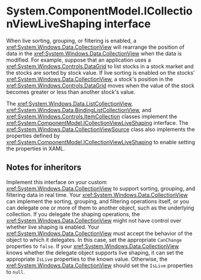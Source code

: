 # System.ComponentModel.ICollectionViewLiveShaping interface

When live sorting, grouping, or filtering is enabled, a <xref:System.Windows.Data.CollectionView> will rearrange the position of data in the <xref:System.Windows.Data.CollectionView> when the data is modified. For example, suppose that an application uses a <xref:System.Windows.Controls.DataGrid> to list stocks in a stock market and the stocks are sorted by stock value. If live sorting is enabled on the stocks' <xref:System.Windows.Data.CollectionView>, a stock's position in the <xref:System.Windows.Controls.DataGrid> moves when the value of the stock becomes greater or less than another stock's value.

The <xref:System.Windows.Data.ListCollectionView>, <xref:System.Windows.Data.BindingListCollectionView>, and <xref:System.Windows.Controls.ItemCollection> classes implement the <xref:System.ComponentModel.ICollectionViewLiveShaping> interface. The <xref:System.Windows.Data.CollectionViewSource> class also implements the properties defined by <xref:System.ComponentModel.ICollectionViewLiveShaping> to enable setting the properties in XAML.

## Notes for inheritors

Implement this interface on your custom <xref:System.Windows.Data.CollectionView> to support sorting, grouping, and filtering data in real time. Your <xref:System.Windows.Data.CollectionView> can implement the sorting, grouping, and filtering operations itself, or you can delegate one or more of them to another object, such as the underlying collection. If you delegate the shaping operations, the <xref:System.Windows.Data.CollectionView> might not have control over whether live shaping is enabled. Your <xref:System.Windows.Data.CollectionView> must accept the behavior of the object to which it delegates. In this case, set the appropriate `CanChange` properties to `false`. If your <xref:System.Windows.Data.CollectionView> knows whether the delegate object supports live shaping, it can set the appropriate `IsLive` properties to the known value. Otherwise, the <xref:System.Windows.Data.CollectionView> should set the `IsLive` properties to `null`.
